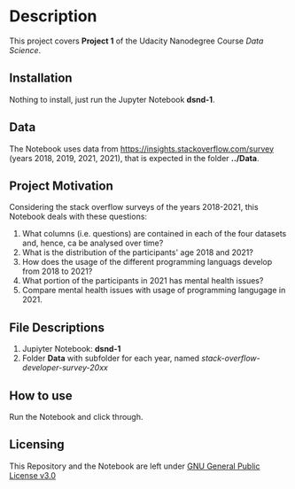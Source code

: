 # Description
This project covers **Project 1** of the Udacity Nanodegree Course _Data Science_.

## Installation
Nothing to install, just run the Jupyter Notebook **dsnd-1**.

## Data
The Notebook uses data from https://insights.stackoverflow.com/survey (years 2018, 2019, 2021, 2021), that is expected in the folder **../Data**.

## Project Motivation
Considering the stack overflow surveys of the years 2018-2021, this Notebook deals with these questions:
1. What columns (i.e. questions) are contained in each of the four datasets and, hence, ca be analysed over time?
2. What is the distribution of the participants' age 2018 and 2021?
3. How does the usage of the different programming languags develop from 2018 to 2021?
4. What portion of the participants in 2021 has mental health issues?
5. Compare mental health issues with usage of programming langugage in 2021.

## File Descriptions
1. Jupiyter Notebook: **dsnd-1**
2. Folder **Data** with subfolder for each year, named _stack-overflow-developer-survey-20xx_

## How to use
Run the Notebook and click through.

## Licensing
This Repository and the Notebook are left under [GNU General Public License v3.0](https://github.com/lugalbandaw/dsnd-1/blob/54409bbb662b73e5a9a0ebab4f23b6a3f52e9b78/LICENSE)
